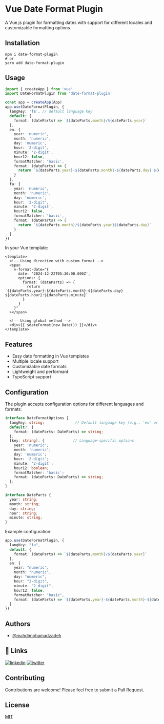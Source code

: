 # Vue Date Format Plugin

A Vue.js plugin for formatting dates with support for different locales and customizable formatting options.

## Installation

```
npm i date-format-plugin
# or
yarn add date-format-plugin
```

## Usage

```ts
import { createApp } from 'vue'
import DateFormatPlugin from 'date-format-plugin'

const app = createApp(App)
app.use(DateFormatPlugin, {
  langKey: 'fa', // default language key
  default: {
    format: (dateParts) => `${dateParts.month}/${dateParts.year}`
  },
  en: {
    year: 'numeric',
    month: 'numeric',
    day: 'numeric',
    hour: '2-digit',
    minute: '2-digit',
    hour12: false,
    formatMatcher: 'basic',
    format: (dateParts) => {
      return `${dateParts.year}-${dateParts.month}-${dateParts.day} ${dateParts.hour}:${dateParts.minute} ${dateParts.day}`
    }
  },
  fa: {
    year: 'numeric',
    month: 'numeric',
    day: 'numeric',
    hour: '2-digit',
    minute: '2-digit',
    hour12: false,
    formatMatcher: 'basic',
    format: (dateParts) => {
      return `${dateParts.month}/${dateParts.year}${dateParts.day}`
    }
  }
})
```

In your Vue template:
```vue
<template>
  <!-- Using directive with custom format -->
  <span
    v-format-date="{
      date: '2024-12-22T05:30:00.000Z',
      options: {
        format: (dateParts) => {
          return `${dateParts.year}-${dateParts.month}-${dateParts.day} ${dateParts.hour}:${dateParts.minute}`
        }
      }
    }"
  ></span>

  <!-- Using global method -->
  <div>{{ $dateFormat(new Date()) }}</div>
</template>
```

## Features

- Easy date formatting in Vue templates
- Multiple locale support
- Customizable date formats
- Lightweight and performant
- TypeScript support

## Configuration

The plugin accepts configuration options for different languages and formats:

```ts
interface DateFormatOptions {
  langKey: string;              // Default language key (e.g., 'en' or 'fa')
  default?: {
    format: (dateParts: DateParts) => string;
  };
  [key: string]: {             // Language-specific options
    year: 'numeric';
    month: 'numeric';
    day: 'numeric';
    hour: '2-digit';
    minute: '2-digit';
    hour12: boolean;
    formatMatcher: 'basic';
    format: (dateParts: DateParts) => string;
  };
}

interface DateParts {
  year: string;
  month: string;
  day: string;
  hour: string;
  minute: string;
}
```

Example configuration:
```ts
app.use(DateFormatPlugin, {
  langKey: "fa",
  default: {
    format: (dateParts) => `${dateParts.month}/${dateParts.year}`
  },
  en: {
    year: "numeric",
    month: "numeric",
    day: "numeric",
    hour: "2-digit",
    minute: "2-digit",
    hour12: false,
    formatMatcher: "basic",
    format: (dateParts) => `${dateParts.year}-${dateParts.month}-${dateParts.day} ${dateParts.hour}:${dateParts.minute}`
  }
})
```

## Authors

- [@mahdimohamadzadeh](https://github.com/mahdimohamadzadeh)

## 🔗 Links
[![linkedin](https://img.shields.io/badge/linkedin-0A66C2?style=for-the-badge&logo=linkedin&logoColor=white)](www.linkedin.com/in/mahdi-mohamadzadeh)
[![twitter](https://img.shields.io/badge/twitter-1DA1F2?style=for-the-badge&logo=twitter&logoColor=white)](https://twitter.com/mahdi45858716)

## Contributing

Contributions are welcome! Please feel free to submit a Pull Request.

## License

[MIT](LICENSE)
